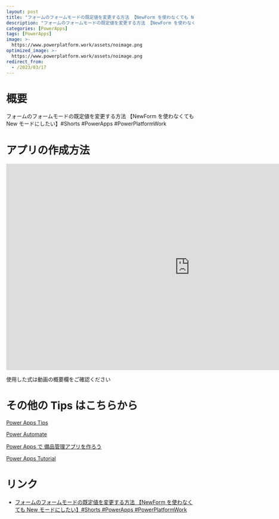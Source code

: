 ```yaml
---
layout: post
title: "フォームのフォームモードの既定値を変更する方法 【NewForm を使わなくても New モードにしたい】#Shorts #PowerApps #PowerPlatformWork"
description: "フォームのフォームモードの既定値を変更する方法 【NewForm を使わなくても New モードにしたい】#Shorts #PowerApps #PowerPlatformWorkを動画で分かりやすく解説"
categories: [PowerApps]
tags: [PowerApps]
image: >-
  https://www.powerplatform.work/assets/noimage.png
optimized_image: >-
  https://www.powerplatform.work/assets/noimage.png
redirect_from:
  - /2023/03/17
---
```



#  概要

フォームのフォームモードの既定値を変更する方法 【NewForm を使わなくても New モードにしたい】#Shorts #PowerApps #PowerPlatformWork


# アプリの作成方法

<iframe width="983" height="553" src="https://www.youtube.com/embed/DKQzBgwgZtc" title="YouTube video player" frameborder="0" allow="accelerometer; autoplay; clipboard-write; encrypted-media; gyroscope; picture-in-picture" allowfullscreen></iframe>


使用した式は動画の概要欄をご確認ください


# その他の Tips はこちらから

[Power Apps Tips](https://www.youtube.com/watch?v=VrAQf3JQ7yM&list=PLVhFi1fb3DqakSLVMn22DDcySXh9jtzi- )


[Power Automate](https://www.youtube.com/watch?v=-YnJYT0ASEM&list=PLVhFi1fb3Dqbzic6GieqnLFgD3aTj-eHA)


[Power Apps で 備品管理アプリを作ろう](https://www.youtube.com/playlist?list=PLVhFi1fb3DqZM3HKb8Hea6XEL96990Fyn)


[Power Apps Tutorial](https://www.youtube.com/playlist?list=PLVhFi1fb3DqalxpL974VvAJvV4iWoSbe_)


# リンク


- [フォームのフォームモードの既定値を変更する方法 【NewForm を使わなくても New モードにしたい】#Shorts #PowerApps #PowerPlatformWork](https://www.youtube.com/watch?v=DKQzBgwgZtc)

